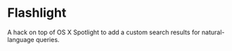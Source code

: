# Flashlight

A hack on top of OS X Spotlight to add a custom search results for natural-language queries.
